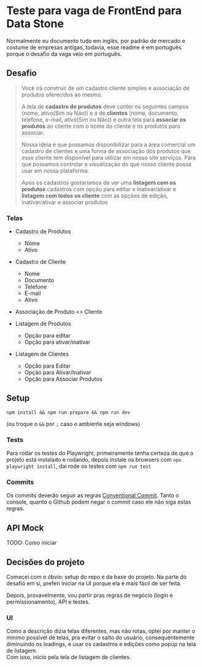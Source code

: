 # Teste para vaga de FrontEnd para Data Stone

Normalmente eu documento tudo em inglês, por padrão de mercado e costume de empresas antigas, todavia, esse readme é em português porque o desafio da vaga veio em português.

## Desafio

> Você irá construir de um cadastro cliente simples e associação de produtos oferecidos ao mesmo.  
>
> A tela de **cadastro de produtos** deve conter os seguintes campos (nome, ativo(Sim ou Não)) e a de **clientes** (nome, documento, telefone,
e-mail, ativo(Sim ou Não)) e outra tela para **associar os produtos** ao cliente com o nome do cliente e os produtos para associar.
>  
> Nossa ideia é que possamos disponibilizar para a área comercial um cadastro de clientes e uma forma de associação dos produtos que esse cliente tem
disponível para utilizar em nosso site serviços. Para que possamos controlar a visualização do que nosso cliente possa usar em nossa plataforma.  
>
> Após os cadastros gostaríamos de ver uma **listagem com os produtos** cadastros com opção para editar e inativar/ativar e **listagem com todos os cliente** com as opções de edição, inativar/ativar e associar produtos

### Telas

- Cadastro de Produtos
  - Nome
  - Ativo

- Cadastro de Cliente
  - Nome
  - Documento
  - Telefone
  - E-mail
  - Ativo

- Associação de Produto <> Cliente

- Listagem de Produtos
  - Opção para editar
  - Opção para ativar/inativar

- Listagem de Clientes
  - Opção para Editar
  - Opção para Ativar/Inativar
  - Opção para Associar Produtos

## Setup

`npm install && npm run prepare && npm run dev`

(ou troque o `&&` por `;` caso o ambiente seja windows)

### Tests

Para rodar os testes do Playwright, primeiramente tenha certeza de que o projeto está instalado e rodando, depois instale os browsers com `npx playwright install`, dai rode os testes com `npm run test`

### Commits

Os commits deverão seguir as regras [Conventional Commit](https://www.conventionalcommits.org/en/v1.0.0/). Tanto o console, quanto o Github podem negar o commit caso ele não siga estas regras.

## API Mock

TODO: Como iniciar

## Decisões do projeto

Comecei com o óbvio: setup do repo e da base do projeto. Na parte do desafio em si, preferi iniciar na UI porque ela é mais fácil de ser feita.

Depois, provavelmente, vou partir pras regras de negócio (login e permissionamento), API e testes.

### UI

Como a descrição dizia telas diferentes, mas não rotas, optei por manter o mínimo possível de telas, pra evitar o salto do usuário, consequentemente diminuindo os loadings, e usar os cadastros e edições como popup na tela de listagem.  
Com isso, inicio pela tela de listagem de clientes.

